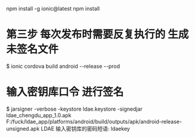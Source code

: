 npm install -g ionic@latest
npm install

# 第三步 每次发布时需要反复执行的 生成未签名文件
$ ionic cordova  build android --release --prod 
# 输入密钥库口令 进行签名
$  jarsigner -verbose -keystore ldae.keystore -signedjar ldae_chengdu_app_1.0.apk F:/fuck/ldae_app/platforms/android/build/outputs/apk/android-release-unsigned.apk  LDAE
输入密钥库的密码短语: ldaekey